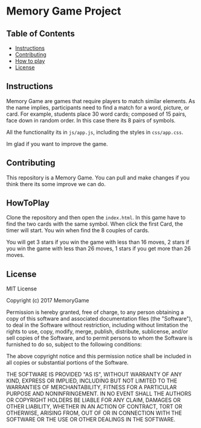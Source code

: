 # Memory Game Project

## Table of Contents

* [Instructions](#instructions)
* [Contributing](#contributing)
* [How to play](#howtoplay)
* [License](#license)

## Instructions

Memory Game are games that require players to match similar elements. As the name implies, participants need to find a match for a word, picture, or card. For example, students place 30 word cards; composed of 15 pairs, face down in random order. In this case there its 8 pairs of symbols.

All the functionality its in `js/app.js`, including the styles in `css/app.css`.

Im glad if you want to improve the game.

## Contributing

This repository is a Memory Game. You can pull and make changes if you think there its some improve we can do.

## HowToPlay

Clone the repository and then open the `index.html`. In this game have to find the two cards with the same symbol.
When click the first Card, the timer will start. You win when find the 8 couples of cards.

You will get 3 stars if you win the game with less than 16 moves, 2 stars if you win the game with less than 26 moves,
1 stars if you get more than 26 moves.

## License
MIT License

Copyright (c) 2017 MemoryGame

Permission is hereby granted, free of charge, to any person obtaining a copy
of this software and associated documentation files (the "Software"), to deal
in the Software without restriction, including without limitation the rights
to use, copy, modify, merge, publish, distribute, sublicense, and/or sell
copies of the Software, and to permit persons to whom the Software is
furnished to do so, subject to the following conditions:

The above copyright notice and this permission notice shall be included in all
copies or substantial portions of the Software.

THE SOFTWARE IS PROVIDED "AS IS", WITHOUT WARRANTY OF ANY KIND, EXPRESS OR
IMPLIED, INCLUDING BUT NOT LIMITED TO THE WARRANTIES OF MERCHANTABILITY,
FITNESS FOR A PARTICULAR PURPOSE AND NONINFRINGEMENT. IN NO EVENT SHALL THE
AUTHORS OR COPYRIGHT HOLDERS BE LIABLE FOR ANY CLAIM, DAMAGES OR OTHER
LIABILITY, WHETHER IN AN ACTION OF CONTRACT, TORT OR OTHERWISE, ARISING FROM,
OUT OF OR IN CONNECTION WITH THE SOFTWARE OR THE USE OR OTHER DEALINGS IN THE
SOFTWARE.

